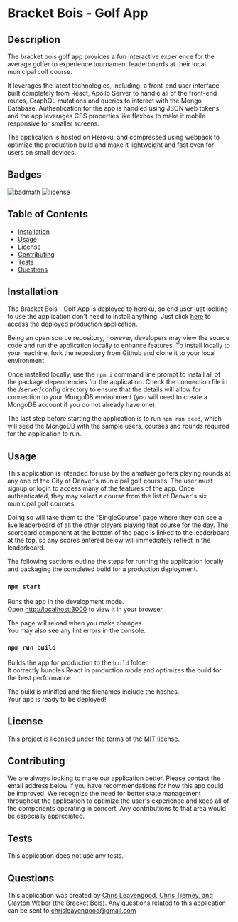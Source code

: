 # Bracket Bois - Golf App

## Description

The bracket bois golf app provides a fun interactive experience for the average golfer to experience tournament leaderboards at their local municipal colf course. 

It leverages the latest technologies, including: a front-end user interface built completely from React, Apollo Server to handle all of the front-end routes, GraphQL mutations and queries to interact with the Mongo Database. Authentication for the app is handled using JSON web tokens and the app leverages CSS properties like flexbox to make it mobile responsive for smaller screens. 

The application is hosted on Heroku, and compressed using webpack to optimize the production build and make it lightweight and fast even for users on small devices.

## Badges

![badmath](https://img.shields.io/github/languages/top/lernantino/badmath) ![license](https://img.shields.io/github/license/Cleave13/bracket-bois-v3)

## Table of Contents

- [Installation](#installation)
- [Usage](#usage)
- [License](#license)
- [Contributing](#contributing)
- [Tests](#tests)
- [Questions](#questions)

## Installation

The Bracket Bois - Golf App is deployed to heroku, so end user just looking to use the application don't need to install anything. Just click [here](https://stormy-tundra-99925.herokuapp.com/) to access the deployed production application.

Being an open source repository, however, developers may view the source code and run the application locally to enhance features. To install locally to your machine, fork the repository from Github and clone it to your local environment. 

Once installed locally, use the `npm i` command line prompt to install all of the package dependencies for the application. Check the connection file in the /server/config directory to ensure that the details will allow for connection to your MongoDB environment (you will need to create a MongoDB account if you do not already have one). 

The last step before starting the application is to run `npm run seed`, which will seed the MongoDB with the sample users, courses and rounds required for the application to run.

## Usage

This application is intended for use by the amatuer golfers playing rounds at any one of the City of Denver's municipal golf courses. The user must signup or login to access many of the features of the app. Once authenticated, they may select a course from the list of Denver's six municipal golf courses. 



Doing so will take them to the "SingleCourse" page where they can see a live leaderboard of all the other players playing that course for the day. The scorecard component at the bottom of the page is linked to the leaderboard at the top, so any scores entered below will immediately reflect in the leaderboard.

The following sections outline the steps for running the application locally and packaging the completed build for a production deployment.

### `npm start`

Runs the app in the development mode.\
Open [http://localhost:3000](http://localhost:3000) to view it in your browser.

The page will reload when you make changes.\
You may also see any lint errors in the console.

### `npm run build`

Builds the app for production to the `build` folder.\
It correctly bundles React in production mode and optimizes the build for the best performance.

The build is minified and the filenames include the hashes.\
Your app is ready to be deployed!

## License

This project is licensed under the terms of the [MIT license](https://choosealicense.com/licenses/mit/).

## Contributing

We are always looking to make our application better. Please contact the email address below if you have recommendations for how this app could be improved. We recognize the need for better state management throughout the application to optimize the user's experience and keep all of the components operating in concert. Any contributions to that area would be especially appreciated.

## Tests

This application does not use any tests.

## Questions

This application was created by [Chris Leavengood, Chris Tierney, and Clayton Weber (the Bracket Bois)](https://github.com/Cleave13). Any questions related to this application can be sent to chrisleavengood@gmail.com